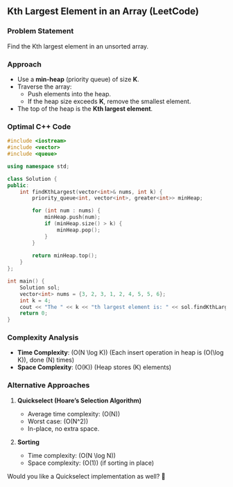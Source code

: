 ## Kth Largest Element in an Array (LeetCode)

### **Problem Statement**
Find the Kth largest element in an unsorted array.

### **Approach**
- Use a **min-heap** (priority queue) of size **K**.
- Traverse the array:
  - Push elements into the heap.
  - If the heap size exceeds **K**, remove the smallest element.
- The top of the heap is the **Kth largest element**.

### **Optimal C++ Code**
```cpp
#include <iostream>
#include <vector>
#include <queue>

using namespace std;

class Solution {
public:
    int findKthLargest(vector<int>& nums, int k) {
        priority_queue<int, vector<int>, greater<int>> minHeap;

        for (int num : nums) {
            minHeap.push(num);
            if (minHeap.size() > k) {
                minHeap.pop();
            }
        }
        
        return minHeap.top();
    }
};

int main() {
    Solution sol;
    vector<int> nums = {3, 2, 3, 1, 2, 4, 5, 5, 6};
    int k = 4;
    cout << "The " << k << "th largest element is: " << sol.findKthLargest(nums, k) << endl;
    return 0;
}
```

### **Complexity Analysis**
- **Time Complexity**: \(O(N \log K)\) (Each insert operation in heap is \(O(\log K)\), done \(N\) times)
- **Space Complexity**: \(O(K)\) (Heap stores \(K\) elements)

### **Alternative Approaches**
1. **Quickselect (Hoare’s Selection Algorithm)**
   - Average time complexity: \(O(N)\)
   - Worst case: \(O(N^2)\)
   - In-place, no extra space.
   
2. **Sorting**
   - Time complexity: \(O(N \log N)\)
   - Space complexity: \(O(1)\) (if sorting in place)

Would you like a Quickselect implementation as well? 🚀
